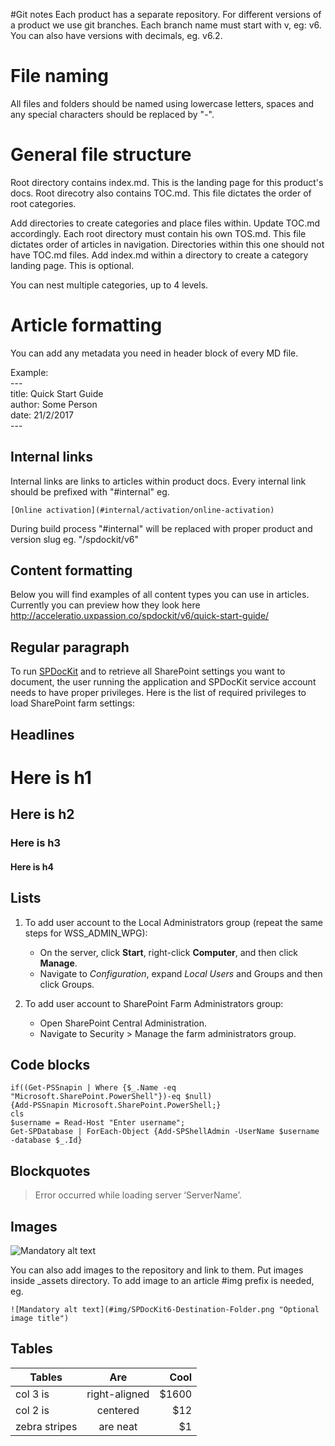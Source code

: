 #Git notes
Each product has a separate repository. For different versions of a product we use git branches.
Each branch name must start with v, eg: v6. You can also have versions with decimals, eg. v6.2.

# File naming
All files and folders should be named using lowercase letters, spaces and any special characters should be replaced by "-".

# General file structure
Root directory contains index.md. This is the landing page for this product's docs.
Root direcotry also contains TOC.md. This file dictates the order of root categories.

Add directories to create categories and place files within. Update TOC.md accordingly.
Each root directory must contain his own TOS.md. This file dictates order of articles in navigation.
Directories within this one should not have TOC.md files.
Add index.md within a directory to create a category landing page. This is optional.

You can nest multiple categories, up to 4 levels.

# Article formatting
You can add any metadata you need in header block of every MD file.

Example:  
    ---  
    title: Quick Start Guide  
    author: Some Person  
    date: 21/2/2017  
    ---  

## Internal links
Internal links are links to articles within product docs.
Every internal link should be prefixed with "#internal" eg. 
    
    [Online activation](#internal/activation/online-activation)

During build process "#internal" will be replaced with proper product and version slug eg. "/spdockit/v6"

## Content formatting

Below you will find examples of all content types you can use in articles.
Currently you can preview how they look here http://acceleratio.uxpassion.co/spdockit/v6/quick-start-guide/


## Regular paragraph

To run [SPDocKit](https://spdockit.com) and to retrieve all SharePoint settings you want to document, the user running the application and SPDocKit service account needs to have proper privileges.
Here is the list of required privileges to load SharePoint farm settings:

## Headlines

# Here is h1

## Here is h2

### Here is h3

#### Here is h4

## Lists

1. To add user account to the Local Administrators group (repeat the same steps for WSS_ADMIN_WPG):
   * On the server, click __Start__, right-click __Computer__, and then click __Manage__.
   * Navigate to _Configuration_, expand _Local Users_ and Groups and then click Groups.

2. To add user account to SharePoint Farm Administrators group:
   * Open SharePoint Central Administration.
   * Navigate to Security > Manage the farm administrators group.

## Code blocks

    if((Get-PSSnapin | Where {$_.Name -eq "Microsoft.SharePoint.PowerShell"})-eq $null)
    {Add-PSSnapin Microsoft.SharePoint.PowerShell;}
    cls
    $username = Read-Host "Enter username";
    Get-SPDatabase | ForEach-Object {Add-SPShellAdmin -UserName $username -database $_.Id}

## Blockquotes

> Error occurred while loading server ‘ServerName’.

## Images

![Mandatory alt text](https://www.spdockit.com/wp-content/uploads/2016/02/SPDocKit6-Destination-Folder.png "Optional image title")

You can also add images to the repository and link to them. Put images inside _assets directory. To add image to an article #img prefix is needed, eg.

    ![Mandatory alt text](#img/SPDocKit6-Destination-Folder.png "Optional image title")


## Tables

Tables        | Are           | Cool  
------------- |:-------------:| -----:
col 3 is      | right-aligned | $1600 
col 2 is      | centered      |   $12 
zebra stripes | are neat      |    $1 